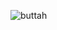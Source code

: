 ![buttah](https://github.com/livisk/livisk/assets/170719355/eb4dc54e-6120-4b20-b9cc-9280646e4f5e)


<!---
livisk/livisk is a ✨ special ✨ repository because its `README.md` (this file) appears on your GitHub profile.
You can click the Preview link to take a look at your changes.
--->
